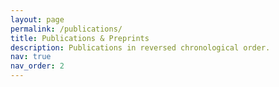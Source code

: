 ```yaml
---
layout: page
permalink: /publications/
title: Publications & Preprints
description: Publications in reversed chronological order.
nav: true
nav_order: 2
---
```


<!-- _pages/publications.md -->
<div class="publications">

<script src="https://bibbase.org/show?bib=https%3A%2F%2Fapi.zotero.org%2Fusers%2F17061271%2Fcollections%2F9PSFJ63H%2Fitems%3Fkey%3De9gbRpqNU3dwPFAzIFgAcXb0%26format%3Dbibtex%26limit%3D100&jsonp=1"></script> 

</div>
